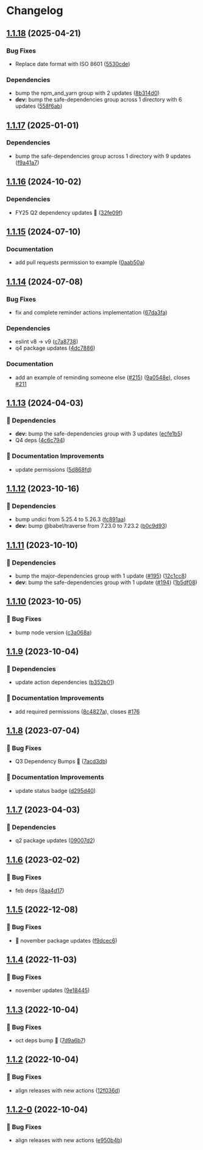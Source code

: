 # Changelog

## [1.1.18](https://github.com/agrc/create-reminder-action/compare/v1.1.17...v1.1.18) (2025-04-21)


### Bug Fixes

* Replace date format with ISO 8601 ([5530cde](https://github.com/agrc/create-reminder-action/commit/5530cde688acaa50f4acca0b060cb2764f34f2ed))


### Dependencies

* bump the npm_and_yarn group with 2 updates ([8b314d0](https://github.com/agrc/create-reminder-action/commit/8b314d0acebfc799cb21c5accab687a9c73dea5a))
* **dev:** bump the safe-dependencies group across 1 directory with 6 updates ([558f6ab](https://github.com/agrc/create-reminder-action/commit/558f6abb4d59eda1eae8bbb71eb0fe1a3d999351))

## [1.1.17](https://github.com/agrc/create-reminder-action/compare/v1.1.16...v1.1.17) (2025-01-01)


### Dependencies

* bump the safe-dependencies group across 1 directory with 9 updates ([f9a41a7](https://github.com/agrc/create-reminder-action/commit/f9a41a79f6271d21a8c478cc6319e2ad427bbab1))

## [1.1.16](https://github.com/agrc/create-reminder-action/compare/v1.1.15...v1.1.16) (2024-10-02)


### Dependencies

* FY25 Q2 dependency updates 🌲 ([32fe09f](https://github.com/agrc/create-reminder-action/commit/32fe09f199c6713f87d2a54610999b456819f351))

## [1.1.15](https://github.com/agrc/create-reminder-action/compare/v1.1.14...v1.1.15) (2024-07-10)


### Documentation

* add pull requests permission to example ([0aab50a](https://github.com/agrc/create-reminder-action/commit/0aab50afc7bcf7d994bf53677f6d121511ae653a))

## [1.1.14](https://github.com/agrc/create-reminder-action/compare/v1.1.13...v1.1.14) (2024-07-08)


### Bug Fixes

* fix and complete reminder actions implementation ([67da3fa](https://github.com/agrc/create-reminder-action/commit/67da3fa01111f06c75fcfb660b17be856680be21))


### Dependencies

* eslint v8 -&gt; v9 ([c7a8738](https://github.com/agrc/create-reminder-action/commit/c7a873853b8b051053781019c231ea8dc22507a6))
* q4 package updates ([4dc7886](https://github.com/agrc/create-reminder-action/commit/4dc78861c4f8613737747486796b1eaecbe86530))


### Documentation

* add an example of reminding someone else ([#215](https://github.com/agrc/create-reminder-action/issues/215)) ([9a0548e](https://github.com/agrc/create-reminder-action/commit/9a0548e2e457fc67b6770e932e3f6e1394482bf4)), closes [#211](https://github.com/agrc/create-reminder-action/issues/211)

## [1.1.13](https://github.com/agrc/create-reminder-action/compare/v1.1.12...v1.1.13) (2024-04-03)


### 🌲 Dependencies

* **dev:** bump the safe-dependencies group with 3 updates ([ecfe1b5](https://github.com/agrc/create-reminder-action/commit/ecfe1b51bc151e5437ce59499fef539d09e3d592))
* Q4 deps ([4c6c794](https://github.com/agrc/create-reminder-action/commit/4c6c79478ea7fe9c06102250a71b576efeb70748))


### 📖 Documentation Improvements

* update permissions ([5d868fd](https://github.com/agrc/create-reminder-action/commit/5d868fdd63a64e9aae79256a8685559e14f011e6))

## [1.1.12](https://github.com/agrc/create-reminder-action/compare/v1.1.11...v1.1.12) (2023-10-16)


### 🌲 Dependencies

* bump undici from 5.25.4 to 5.26.3 ([fc891aa](https://github.com/agrc/create-reminder-action/commit/fc891aa5d067c4b8a54a28d8b9c7cc54af4d5c0f))
* **dev:** bump @babel/traverse from 7.23.0 to 7.23.2 ([b0c9d93](https://github.com/agrc/create-reminder-action/commit/b0c9d93f46317e9f98497ab3b0a46bb0a1fb0fbe))

## [1.1.11](https://github.com/agrc/create-reminder-action/compare/v1.1.10...v1.1.11) (2023-10-10)


### 🌲 Dependencies

* bump the major-dependencies group with 1 update ([#195](https://github.com/agrc/create-reminder-action/issues/195)) ([12c1cc8](https://github.com/agrc/create-reminder-action/commit/12c1cc876d51c58b2074899e96997bf03c2bc556))
* **dev:** bump the safe-dependencies group with 1 update ([#194](https://github.com/agrc/create-reminder-action/issues/194)) ([1b5df08](https://github.com/agrc/create-reminder-action/commit/1b5df08450dbb5ce7267fcb7a0e6b998d3a1cd01))

## [1.1.10](https://github.com/agrc/create-reminder-action/compare/v1.1.9...v1.1.10) (2023-10-05)


### 🐛 Bug Fixes

* bump node version ([c3a068a](https://github.com/agrc/create-reminder-action/commit/c3a068a121c23ac35fa94d2d32146670ef408e70))

## [1.1.9](https://github.com/agrc/create-reminder-action/compare/v1.1.8...v1.1.9) (2023-10-04)


### 🌲 Dependencies

* update action dependencies ([b352b01](https://github.com/agrc/create-reminder-action/commit/b352b01980b5ba272dcffbdbbb1880623c4c4de1))


### 📖 Documentation Improvements

* add required permissions ([8c4827a](https://github.com/agrc/create-reminder-action/commit/8c4827aee3961414599af0cd583d9769eb56eb8e)), closes [#176](https://github.com/agrc/create-reminder-action/issues/176)

## [1.1.8](https://github.com/agrc/create-reminder-action/compare/v1.1.7...v1.1.8) (2023-07-04)


### 🐛 Bug Fixes

* Q3 Dependency Bumps 🌲 ([7acd3db](https://github.com/agrc/create-reminder-action/commit/7acd3dbe58791ecfdf933caa8b0364206e9a9eb4))


### 📖 Documentation Improvements

* update status badge ([d295d40](https://github.com/agrc/create-reminder-action/commit/d295d40eb447313dcbac0794fdd8e702daff6d1b))

## [1.1.7](https://github.com/agrc/create-reminder-action/compare/v1.1.6...v1.1.7) (2023-04-03)


### 🌲 Dependencies

* q2 package updates ([09007d2](https://github.com/agrc/create-reminder-action/commit/09007d2c1c83da34ad81e61848894640dd232f35))

## [1.1.6](https://github.com/agrc/create-reminder-action/compare/v1.1.5...v1.1.6) (2023-02-02)


### 🐛 Bug Fixes

* feb deps ([8aa4d17](https://github.com/agrc/create-reminder-action/commit/8aa4d177afad2041d0a4f94a8b5931c122b9accc))

## [1.1.5](https://github.com/agrc/create-reminder-action/compare/v1.1.4...v1.1.5) (2022-12-08)


### 🐛 Bug Fixes

* 🌲 november package updates ([f9dcec6](https://github.com/agrc/create-reminder-action/commit/f9dcec60034d7ac2c2e554322010c1d529639027))

## [1.1.4](https://github.com/agrc/create-reminder-action/compare/v1.1.3...v1.1.4) (2022-11-03)


### 🐛 Bug Fixes

* november updates ([9e18445](https://github.com/agrc/create-reminder-action/commit/9e184454462b8716075f3e388f144210c9955451))

## [1.1.3](https://github.com/agrc/create-reminder-action/compare/v1.1.2...v1.1.3) (2022-10-04)


### 🐛 Bug Fixes

* oct deps bump 🌲 ([7d9a6b7](https://github.com/agrc/create-reminder-action/commit/7d9a6b79544cb748a55e12dad4b899adfc441c18))

## [1.1.2](https://github.com/agrc/create-reminder-action/compare/v1.1.1...v1.1.2) (2022-10-04)


### 🐛 Bug Fixes

* align releases with new actions ([12f036d](https://github.com/agrc/create-reminder-action/commit/12f036d8a636c30abcead5c0c535f888617ff6db))

## [1.1.2-0](https://github.com/agrc/create-reminder-action/compare/v1.1.1...v1.1.2-0) (2022-10-04)


### 🐛 Bug Fixes

* align releases with new actions ([e950b4b](https://github.com/agrc/create-reminder-action/commit/e950b4b2b462d1fa379ae3a3b8962803c674f10c))
